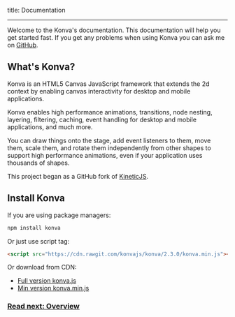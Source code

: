title: Documentation

---

Welcome to the Konva's documentation. This documentation will help you get started fast.
If you get any problems when using Konva you can ask me on [GitHub](https://github.com/konvajs/konva/issues).

## What's Konva?

Konva is an HTML5 Canvas JavaScript framework that extends the 2d context
by enabling canvas interactivity for desktop and mobile applications.

Konva enables high performance animations, transitions, node nesting, layering, filtering,
caching, event handling for desktop and mobile applications, and much more.

You can draw things onto the stage, add event listeners to them, move them,
scale them, and rotate them independently from other shapes to support high performance
animations, even if your application uses thousands of shapes.

This project began as a GitHub fork of [KineticJS](https://github.com/ericdrowell/KineticJS).

## Install Konva

If you are using package managers:

```bash
npm install konva
```

Or just use script tag:

```html
<script src="https://cdn.rawgit.com/konvajs/konva/2.3.0/konva.min.js"></script>
```

Or download from CDN:

* [Full version konva.js](https://cdn.rawgit.com/konvajs/konva/2.3.0/konva.js)
* [Min version konva.min.js](https://cdn.rawgit.com/konvajs/konva/2.3.0/konva.min.js)

### [Read next: Overview](/docs/overview.html)
